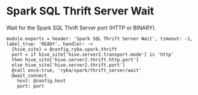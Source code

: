 
# Spark SQL Thrift Server Wait

Wait for the Spark SQL Thrift Server port (HTTP or BINARY).

    module.exports = header: 'Spark SQL Thrift Server Wait', timeout: -1, label_true: 'READY', handler: ->
      {hive_site} = @config.ryba.spark.thrift
      port = if hive_site['hive.server2.transport.mode'] is 'http'
      then hive_site['hive.server2.thrift.http.port']
      else hive_site['hive.server2.thrift.port']
      @call once:true, 'ryba/spark/thrift_server/wait'
      @wait_connect
        host: @config.host
        port: port
